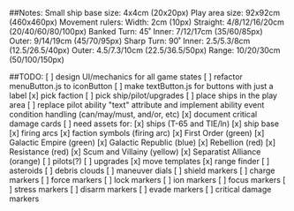 ##Notes:
Small ship base size: 4x4cm (20x20px)
Play area size: 92x92cm (460x460px)
Movement rulers:
    Width: 2cm (10px)
    Straight: 4/8/12/16/20cm (20/40/60/80/100px)
    Banked Turn: 45˚ Inner: 7/12/17cm (35/60/85px) Outer: 9/14/19cm (45/70/95px)
    Sharp Turn: 90˚ Inner: 2.5/5.3/8cm (12.5/26.5/40px) Outer: 4.5/7.3/10cm (22.5/36.5/50px)
    Range: 10/20/30cm (50/100/150px)

##TODO:
[ ] design UI/mechanics for all game states
[ ] refactor menuButton.js to iconButton
[ ] make textButton.js for buttons with just a label
[x] pick faction
[ ] pick ship/pilot/upgrades
[ ] place ships in the play area
[ ] replace pilot ability "text" attribute and implement ability event condition handling (can/may/must, and/or, etc)
[x] document critical damage cards
[ ] need assets for:
    [x] ships (T-65 and TIE/ln)
    [x] ship base
    [x] firing arcs
    [x] faction symbols (firing arc)
        [x] First Order (green)
        [x] Galactic Empire (green)
        [x] Galactic Republic (blue)
        [x] Rebellion (red)
        [x] Resistance (red)
        [x] Scum and Villainy (yellow)
        [x] Separatist Alliance (orange)
    [ ] pilots(?)
    [ ] upgrades
    [x] move templates
    [x] range finder
    [ ] asteroids
    [ ] debris clouds
    [ ] maneuver dials
    [ ] shield markers
    [ ] charge markers
    [ ] force markers
    [ ] lock markers
    [ ] ion markers
    [ ] focus markers
    [ ] stress markers
    [ ] disarm markers
    [ ] evade markers
    [ ] critical damage markers